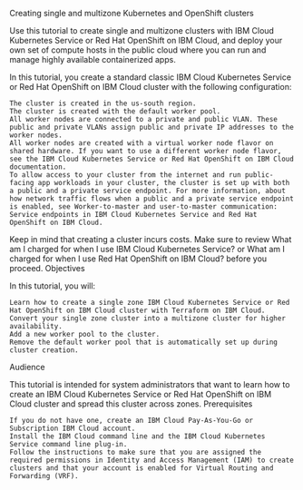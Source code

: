 Creating single and multizone Kubernetes and OpenShift clusters

Use this tutorial to create single and multizone clusters with IBM Cloud Kubernetes Service or Red Hat OpenShift on IBM Cloud, and deploy your own set of compute hosts in the public cloud where you can run and manage highly available containerized apps.

In this tutorial, you create a standard classic IBM Cloud Kubernetes Service or Red Hat OpenShift on IBM Cloud cluster with the following configuration:

    The cluster is created in the us-south region.
    The cluster is created with the default worker pool.
    All worker nodes are connected to a private and public VLAN. These public and private VLANs assign public and private IP addresses to the worker nodes.
    All worker nodes are created with a virtual worker node flavor on shared hardware. If you want to use a different worker node flavor, see the IBM Cloud Kubernetes Service or Red Hat OpenShift on IBM Cloud documentation.
    To allow access to your cluster from the internet and run public-facing app workloads in your cluster, the cluster is set up with both a public and a private service endpoint. For more information, about how network traffic flows when a public and a private service endpoint is enabled, see Worker-to-master and user-to-master communication: Service endpoints in IBM Cloud Kubernetes Service and Red Hat OpenShift on IBM Cloud.

Keep in mind that creating a cluster incurs costs. Make sure to review What am I charged for when I use IBM Cloud Kubernetes Service? or What am I charged for when I use Red Hat OpenShift on IBM Cloud? before you proceed.
Objectives

In this tutorial, you will:

    Learn how to create a single zone IBM Cloud Kubernetes Service or Red Hat OpenShift on IBM Cloud cluster with Terraform on IBM Cloud.
    Convert your single zone cluster into a multizone cluster for higher availability.
    Add a new worker pool to the cluster.
    Remove the default worker pool that is automatically set up during cluster creation.

Audience

This tutorial is intended for system administrators that want to learn how to create an IBM Cloud Kubernetes Service or Red Hat OpenShift on IBM Cloud cluster and spread this cluster across zones.
Prerequisites

    If you do not have one, create an IBM Cloud Pay-As-You-Go or Subscription IBM Cloud account.
    Install the IBM Cloud command line and the IBM Cloud Kubernetes Service command line plug-in.
    Follow the instructions to make sure that you are assigned the required permissions in Identity and Access Management (IAM) to create clusters and that your account is enabled for Virtual Routing and Forwarding (VRF).

